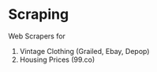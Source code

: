 # Scraping


Web Scrapers for 
1. Vintage Clothing (Grailed, Ebay, Depop)
2. Housing Prices (99.co)
